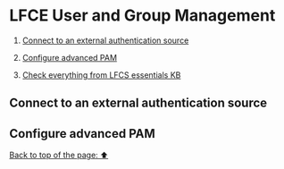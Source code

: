 # LFCE User and Group Management

1. [Connect to an external authentication source](https://github.com/StenlyTU/LFCE-official/blob/main/stuff/LFCE_UserandGroupManagement.md#connect-to-an-external-authentication-source)

2. [Configure advanced PAM](https://github.com/StenlyTU/LFCE-official/blob/main/stuff/LFCE_UserandGroupManagement.md#configure-advanced-PAM)

3. [Check everything from LFCS essentials KB](https://github.com/StenlyTU/LFCS-official/blob/main/stuff/UserandGroupManagement.md)


## Connect to an external authentication source

## Configure advanced PAM



[Back to top of the page: ⬆️](https://github.com/StenlyTU/LFCE-official/blob/main/stuff/LFCE_UserandGroupManagement.md#connect-to-an-external-authentication-source)